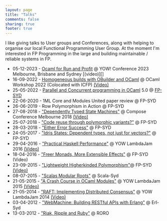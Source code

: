 ```yaml
---
layout: page
title: "Talks"
comments: false
sharing: true
footer: true
---
```


I like giving talks to User groups and Conferences, along with helping to organise our local Functional Programming User Group. At the moment I'm interested in FP Programming in the large and building maintainable / reliable systems in FP.

 * 05-12-2023 - [Ocaml for Run and Profit](https://yowcon.com/melbourne-2023/speakers/2904/tim-mcgilchrist) @ YOW! Conference 2023 Melbourne, Brisbane and Sydney [(video)][]
 * 16-09-2022 - [Homogeneous builds with OBuilder and OCaml](https://github.com/tmcgilchrist/ocaml-2022-submission/tree/master) @ OCaml Workshop 2022 (Colocated with ICFP) [(Video)](https://youtu.be/XopV5Gd6hPo)
 * 25-05-2022 - [Parallel and Concurrent programming in OCaml](https://github.com/tmcgilchrist/ocaml5-tutorial) 5.0 @ [FP-SYD](https://www.meetup.com/fp-syd/events/rdzwmsydchbhc/)
 * 22-06-2020 - 1ML Core and Modules United paper review @ FP-SYD
 * 26-06-2019 - Row Polymorphism in Action @ FP-SYD
 * 27-08-2018 - ["Dependently Typed State Machines"](https://speakerdeck.com/lambda_foo/dependently-typed-state-machines) @ Compose Conference Melbourne 2018 [(Video)](https://www.youtube.com/watch?v=AgRmpMPCKeU)
 * 25-07-2018 - ["Code reuse through polymorphic variants?"](https://speakerdeck.com/lambda_foo/code-reuse-through-polymorphic-variants) @ FP-SYD
 * 28-03-2018 - ["Either Error Success"](https://speakerdeck.com/lambda_foo/either-error-success) @ FP-SYD
 * 24-05-2017 - ["Idris States: Dependent types, not just for vectors?"](https://speakerdeck.com/lambda_foo/idris-states-dependent-types-not-just-for-vectors) @ FP-SYD
 * 29-04-2016 - ["Practical Haskell Performance"](/talks/lambda-jam-2016-performance) @ YOW LambdaJam 2016 [(Video)](https://www.youtube.com/watch?v=vmFdJPs3DvU)
 * 18-04-2016 - ["Freer Monads, More Extensible Effects"](/talks/fp-syd-freer-2016) @ FP-SYD (Video)
 * 23-09-2015 - ["Lightweight Higherkinded Polymorphism"](/talks/fp-syd-higher-2015)@ FP-SYD [(Video)](https://www.youtube.com/watch?v=K3Y01DIMErk)
 * 08-07-2015 - ["Scalas Modular Roots"](/talks/scala-syd-2015-modules) @ Scala-Syd
 * 21-05-2015 - ["A Crash Course in OCaml Modules"](/talks/lambda-jam-2015-ocaml-functors) @ YOW LambdaJam 2015 [(Video)](https://www.youtube.com/watch?v=lISWTUyNP4c)
 * 21-05-2014 - ["RAFT: Implementing Distributed Consensus"](http://yowconference.com.au/slides/yowlambdajam2014/McGilchrist-RAFTImplementingDistributedConsensusWithErlang.pdf) @ YOW LambdaJam 2014 [(Video)](https://www.youtube.com/watch?v=PjJuiU7i1Fw&index=18&list=PLIpl4GKFQR6e134FWCj0BirnzKslmOE1f)
 * 03-04-2012 - ["WebMachine: Building RESTful APIs with Erlang"](/talks/erl-syd-2012-webmachine) @ Erl-Syd
 * 13-03-2012 - ["Riak, Ripple and Ruby"](/talks/roro-2012-riak) @ RORO
